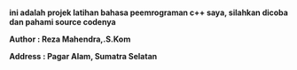 <h4>
  ini adalah projek latihan bahasa peemrograman c++ saya, silahkan dicoba dan pahami source codenya </p>
  <p>Author : Reza Mahendra,.S.Kom</p>
  <p>Address : Pagar Alam, Sumatra Selatan</p>
</h4>
